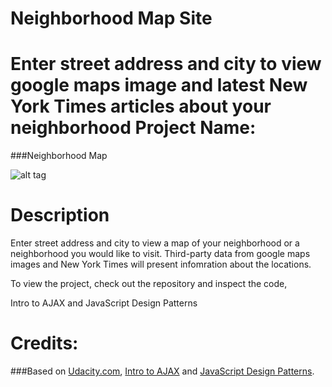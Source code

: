 # Neighborhood Map Site
Enter street address and city to view google maps image and latest New York Times articles about your neighborhood
Project Name:
===============================
###Neighborhood Map

![alt tag](http://s27.postimg.org/wmf83tbrn/Screen_Shot_2016_02_14_at_18_52_17.png)

Description
===============================

Enter street address and city to view a map of your neighborhood or a neighborhood you would like to visit. 
Third-party data from google maps images and New York Times will present infomration about the locations. 

To view the project, check out the repository and inspect the code,

Intro to AJAX and JavaScript Design Patterns

Credits:
===============================
###Based on [Udacity.com](https://www.udacity.com/course/ud884), [Intro to AJAX](https://www.udacity.com/courses/ud110) 
and [JavaScript Design Patterns](https://www.udacity.com/courses/ud989).
